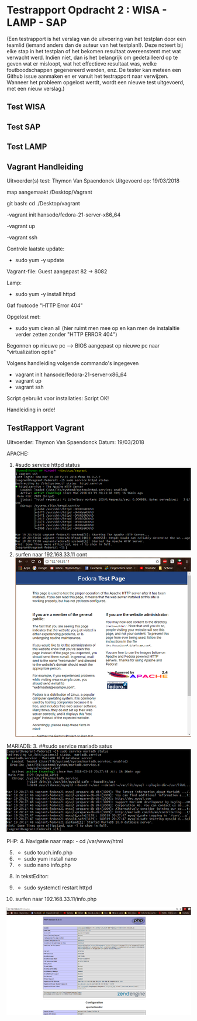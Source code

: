 # Testrapport Opdracht 2 : WISA - LAMP - SAP

(Een testrapport is het verslag van de uitvoering van het testplan door een teamlid (iemand anders dan de auteur van het testplan!). 
Deze noteert bij elke stap in het testplan of het bekomen resultaat overeenstemt met wat verwacht werd. 
Indien niet, dan is het belangrijk om gedetailleerd op te geven wat er misloopt, wat het effectieve resultaat was, 
welke foutboodschappen gegenereerd werden, enz. De tester kan meteen een Github issue aanmaken 
en er vanuit het testrapport naar verwijzen. Wanneer het probleem opgelost werdt, 
wordt een nieuwe test uitgevoerd, met een nieuw verslag.)

## Test WISA

## Test SAP

## Test LAMP

## Vagrant Handleiding

Uitvoerder(s) test: Thymon Van Spaendonck
Uitgevoerd op: 19/03/2018

map aangemaakt /Desktop/Vagrant

git bash: cd ./Desktop/vagrant

-vagrant init hansode/fedora-21-server-x86_64

-vagrant up

-vagrant ssh

Controle laatste update:

- sudo yum -y update

Vagrant-file: Guest aangepast 82 -> 8082

Lamp:

- sudo yum -y install httpd

Gaf foutcode "HTTP Error 404"

Opgelost met:
- sudo yum clean all (hier ruimt men mee op en kan men de instalaltie verder zetten zonder "HTTP ERROR 404")

Begonnen op nieuwe pc
-->
BIOS aangepast op nieuwe pc naar "virtualization optie"

Volgens handleiding volgende commando's ingegeven

- vagrant init hansode/fedora-21-server-x86_64
- vagrant up
- vagrant ssh

Script gebruikt voor installaties: Script OK!

Handleiding in orde!

## TestRapport Vagrant
Uitvoerder: Thymon Van Spaendonck
Datum: 19/03/2018

APACHE:
1. #sudo service httpd status
![Afbeelding 1](./img/imgTestRapport/HTTPD_Status.PNG)
2. surfen naar 192.168.33.11 cont
![Afbeelding 2](./img/imgTestRapport/Site_status.PNG)

MARIADB:
3. ##sudo service mariadb satus
![Afbeelding 3](./img/imgTestRapport/Mariadb-status.PNG)

PHP:
4. Navigatie naar map: - cd /var/www/html

5. - sudo touch.info.php

6. - sudo yum install nano

7. - sudo nano info.php

8. In tekstEditor: <?php phpinfo(); ?>

9. - sudo systemctl restart httpd

10. surfen naar 192.168.33.11/info.php

![Afbeelding 4](./img/imgTestRapport/info.php_status.PNG)
